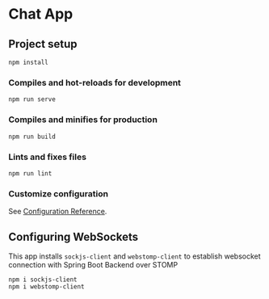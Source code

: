 # Chat App

## Project setup
```
npm install
```

### Compiles and hot-reloads for development
```
npm run serve
```

### Compiles and minifies for production
```
npm run build
```

### Lints and fixes files
```
npm run lint
```

### Customize configuration
See [Configuration Reference](https://cli.vuejs.org/config/).

## Configuring WebSockets

This app installs `sockjs-client` and `webstomp-client` to establish websocket connection with Spring Boot Backend over STOMP

```shell
npm i sockjs-client
npm i webstomp-client
```
